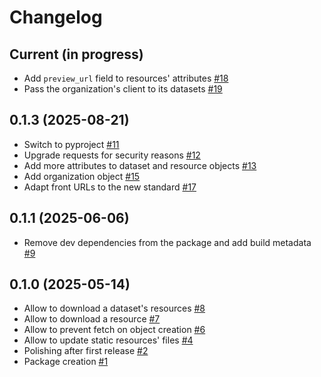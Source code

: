 # Changelog

## Current (in progress)

- Add `preview_url` field to resources' attributes [#18](https://github.com/datagouv/csv-detective/pull/18)
- Pass the organization's client to its datasets [#19](https://github.com/datagouv/csv-detective/pull/19)

## 0.1.3 (2025-08-21)

- Switch to pyproject [#11](https://github.com/datagouv/csv-detective/pull/11)
- Upgrade requests for security reasons [#12](https://github.com/datagouv/csv-detective/pull/12)
- Add more attributes to dataset and resource objects [#13](https://github.com/datagouv/csv-detective/pull/13)
- Add organization object [#15](https://github.com/datagouv/csv-detective/pull/15)
- Adapt front URLs to the new standard [#17](https://github.com/datagouv/csv-detective/pull/17)

## 0.1.1 (2025-06-06)

- Remove dev dependencies from the package and add build metadata [#9](https://github.com/datagouv/datagouv_client/pull/9)

## 0.1.0 (2025-05-14)

- Allow to download a dataset's resources [#8](https://github.com/datagouv/datagouv_client/pull/8)
- Allow to download a resource [#7](https://github.com/datagouv/datagouv_client/pull/7)
- Allow to prevent fetch on object creation [#6](https://github.com/datagouv/datagouv_client/pull/6)
- Allow to update static resources' files [#4](https://github.com/datagouv/datagouv_client/pull/4)
- Polishing after first release [#2](https://github.com/datagouv/datagouv_client/pull/2)
- Package creation [#1](https://github.com/datagouv/datagouv_client/pull/1)

